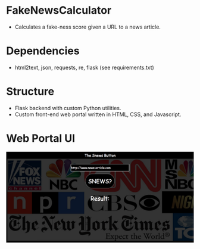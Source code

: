 # FakeNewsCalculator
- Calculates a fake-ness score given a URL to a news article.

# Dependencies
- html2text, json, requests, re, flask (see requirements.txt)

# Structure
- Flask backend with custom Python utilities.
- Custom front-end web portal written in HTML, CSS, and Javascript.

# Web Portal UI
![alt text](https://github.com/Setoville/FakeNewsCalculator/blob/master/images/webportal_V2.png)
